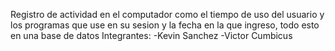 Registro de actividad en el computador como el tiempo de uso del usuario y los programas que use en su sesion y la fecha en la que ingreso, todo esto en una base de datos
Integrantes:
-Kevin Sanchez
-Victor Cumbicus
